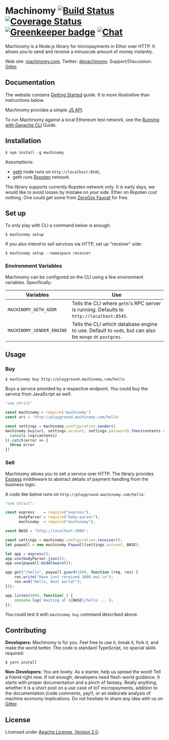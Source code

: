 # Machinomy [![Build Status][travis-img]][travis] [![Coverage Status][coveralls-img]][coveralls] [![Greenkeeper badge](https://badges.greenkeeper.io/machinomy/machinomy.svg)](https://greenkeeper.io/) [![Chat][gitter-img]][gitter]

[travis]: https://travis-ci.org/machinomy/machinomy
[travis-img]: https://img.shields.io/travis/machinomy/machinomy.svg
[coveralls]: https://coveralls.io/github/machinomy/machinomy?branch=master
[coveralls-img]: https://coveralls.io/repos/github/machinomy/machinomy/badge.svg?branch=master
[gitter]: https://gitter.im/machinomy/machinomy
[gitter-img]: https://img.shields.io/gitter/room/machinomy/machinomy.js.svg

Machinomy is a Node.js library for micropayments in Ether over HTTP. It allows you to send and receive a minuscule
amount of money instantly.

Web site: [machinomy.com](http://machinomy.com).
Twitter: [@machinomy](http://twitter.com/machinomy).
Support/Discussion: [Gitter](https://gitter.im/machinomy/machinomy).

## Documentation

The website contains [Getting Started](https://machinomy.com/documentation/getting-started/) guide.
It is more illustrative than instructions below.

Machinomy provides a simple [JS API](https://machinomy.com/documentation/api/classes/_index_.machinomy.html).

To run Machinomy against a local Ethereum test network, see the [Running with Ganache CLI](docs/ganache-cli.md) Guide.

## Installation

    $ npm install -g machinomy

Assumptions:
* [geth](https://github.com/ethereum/go-ethereum) node runs on `http://localhost:8545`,
* geth runs [Ropsten](https://blog.ethereum.org/2016/11/20/from-morden-to-ropsten/) network.

The library supports currently Ropsten network only. It is early days, we would like to avoid
losses by mistake on your side. Ether on Ropsten cost nothing. One could get some from [ZeroGox Faucet](https://zerogox.com/ethereum/wei_faucet) for free.

## Set up

To only play with CLI a command below is enough:

    $ machinomy setup

If you also intend to _sell_ services via HTTP, set up "receiver" side:

    $ machinomy setup --namespace receiver
    
### Environment Variables

Machinomy can be configured on the CLI using a few environment variables. Specifically:

| Variables  | Use |
| ------------- | ------------- |
| `MACHINOMY_GETH_ADDR`  | Tells the CLI where `geth`'s RPC server is running. Defaults to `http://localhost:8545`. |
| `MACHINOMY_SENDER_ENGINE`  | Tells the CLI which database engine to use. Default to `nedb`, but can also be `mongo` or `postgres`.  |

## Usage

### Buy

    $ machinomy buy http://playground.machinomy.com/hello

Buys a service provided by a respective endpoint. You could buy the service from JavaScript as well:

```javascript
'use strict'

const machinomy = require('machinomy')
const uri = 'http://playground.machinomy.com/hello'

const settings = machinomy.configuration.sender()
machinomy.buy(uri, settings.account, settings.password).then(contents => {
  console.log(contents)
}).catch(error => {
  throw error
})
```

### Sell

Machinomy allows you to sell a service over HTTP. The library provides [Express](http://expressjs.com) middleware
to abstract details of payment handling from the business logic.

A code like below runs on `http://playground.machinomy.com/hello`:

```javascript
"use strict";

const express    = require("express"),
      bodyParser = require("body-parser"),
      machinomy  = require("machinomy");

const BASE = "http://localhost:3000";

const settings = machinomy.configuration.receiver();
let paywall = new machinomy.Paywall(settings.account, BASE);

let app = express();
app.use(bodyParser.json());
app.use(paywall.middleware());

app.get("/hello", paywall.guard(1000, function (req, res) {
    res.write("Have just received 1000 wei.\n");
    res.end("Hello, meat world!");
}));

app.listen(8080, function(_) {
    console.log(`Waiting at ${BASE}/hello ...`);
});
```

You could test it with `machinomy buy` command described above.

## Contributing

**Developers:** Machinomy is for you. Feel free to use it, break it, fork it, and make the world better. The code is standard TypeScript, no special skills required:

    $ yarn install

**Non-Developers:** You are lovely. As a starter, help us spread the word! Tell a friend right now.
If not enough, developers need flesh-world guidance. It starts with proper documentation and a pinch of fantasy.
Really anything, whether it is a short post on a use case of IoT micropayments, addition to the documentation (code comments, yay!),
or an elaborate analysis of machine economy implications. Do not hesitate to share any idea with us on [Gitter](https://gitter.im/machinomy/machinomy).

## License

Licensed under [Apache License, Version 2.0](https://www.apache.org/licenses/LICENSE-2.0).
